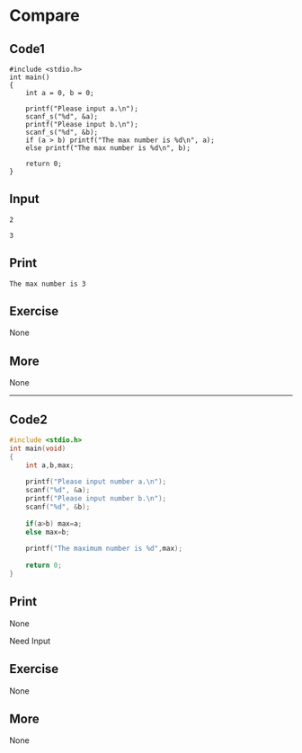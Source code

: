 # Compare

## Code1

```
#include <stdio.h> 
int main()
{
	int a = 0, b = 0;

	printf("Please input a.\n");
	scanf_s("%d", &a);
	printf("Please input b.\n");
	scanf_s("%d", &b);
	if (a > b) printf("The max number is %d\n", a);
	else printf("The max number is %d\n", b);

	return 0;
}
```

## Input

`2`

`3`

## Print

`The max number is 3`

## Exercise

None

## More

None

***


## Code2

```C
#include <stdio.h>
int main(void)
{
    int a,b,max;
    
    printf("Please input number a.\n");
    scanf("%d", &a);
    printf("Please input number b.\n");
    scanf("%d", &b);
    
    if(a>b) max=a;
    else max=b;
    
    printf("The maximum number is %d",max);
    
    return 0;
}
```

## Print

None

Need Input

## Exercise

None

## More

None
